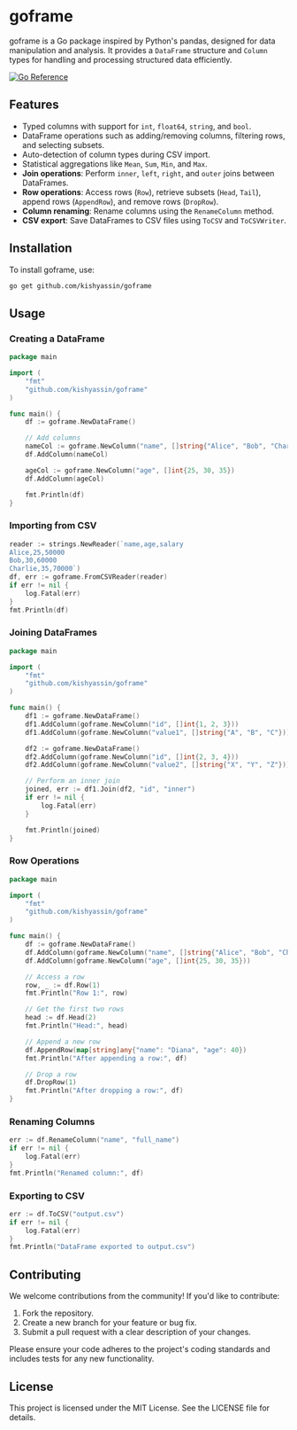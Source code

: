 # goframe

goframe is a Go package inspired by Python's pandas, designed for data manipulation and analysis. It provides a `DataFrame` structure and `Column` types for handling and processing structured data efficiently.

[![Go Reference](https://pkg.go.dev/badge/github.com/kishyassin/goframe.svg)](https://pkg.go.dev/github.com/kishyassin/goframe)

## Features

- Typed columns with support for `int`, `float64`, `string`, and `bool`.
- DataFrame operations such as adding/removing columns, filtering rows, and selecting subsets.
- Auto-detection of column types during CSV import.
- Statistical aggregations like `Mean`, `Sum`, `Min`, and `Max`.
- **Join operations**: Perform `inner`, `left`, `right`, and `outer` joins between DataFrames.
- **Row operations**: Access rows (`Row`), retrieve subsets (`Head`, `Tail`), append rows (`AppendRow`), and remove rows (`DropRow`).
- **Column renaming**: Rename columns using the `RenameColumn` method.
- **CSV export**: Save DataFrames to CSV files using `ToCSV` and `ToCSVWriter`.

## Installation

To install goframe, use:

```bash
go get github.com/kishyassin/goframe
```

## Usage

### Creating a DataFrame

```go
package main

import (
	"fmt"
	"github.com/kishyassin/goframe"
)

func main() {
	df := goframe.NewDataFrame()

	// Add columns
	nameCol := goframe.NewColumn("name", []string{"Alice", "Bob", "Charlie"})
	df.AddColumn(nameCol)

	ageCol := goframe.NewColumn("age", []int{25, 30, 35})
	df.AddColumn(ageCol)

	fmt.Println(df)
}
```

### Importing from CSV

```go
reader := strings.NewReader(`name,age,salary
Alice,25,50000
Bob,30,60000
Charlie,35,70000`)
df, err := goframe.FromCSVReader(reader)
if err != nil {
	log.Fatal(err)
}
fmt.Println(df)
```

### Joining DataFrames

```go
package main

import (
	"fmt"
	"github.com/kishyassin/goframe"
)

func main() {
	df1 := goframe.NewDataFrame()
	df1.AddColumn(goframe.NewColumn("id", []int{1, 2, 3}))
	df1.AddColumn(goframe.NewColumn("value1", []string{"A", "B", "C"}))

	df2 := goframe.NewDataFrame()
	df2.AddColumn(goframe.NewColumn("id", []int{2, 3, 4}))
	df2.AddColumn(goframe.NewColumn("value2", []string{"X", "Y", "Z"}))

	// Perform an inner join
	joined, err := df1.Join(df2, "id", "inner")
	if err != nil {
		log.Fatal(err)
	}

	fmt.Println(joined)
}
```

### Row Operations

```go
package main

import (
	"fmt"
	"github.com/kishyassin/goframe"
)

func main() {
	df := goframe.NewDataFrame()
	df.AddColumn(goframe.NewColumn("name", []string{"Alice", "Bob", "Charlie"}))
	df.AddColumn(goframe.NewColumn("age", []int{25, 30, 35}))

	// Access a row
	row, _ := df.Row(1)
	fmt.Println("Row 1:", row)

	// Get the first two rows
	head := df.Head(2)
	fmt.Println("Head:", head)

	// Append a new row
	df.AppendRow(map[string]any{"name": "Diana", "age": 40})
	fmt.Println("After appending a row:", df)

	// Drop a row
	df.DropRow(1)
	fmt.Println("After dropping a row:", df)
}
```

### Renaming Columns

```go
err := df.RenameColumn("name", "full_name")
if err != nil {
	log.Fatal(err)
}
fmt.Println("Renamed column:", df)
```

### Exporting to CSV

```go
err := df.ToCSV("output.csv")
if err != nil {
	log.Fatal(err)
}
fmt.Println("DataFrame exported to output.csv")
```

## Contributing

We welcome contributions from the community! If you'd like to contribute:

1. Fork the repository.
2. Create a new branch for your feature or bug fix.
3. Submit a pull request with a clear description of your changes.

Please ensure your code adheres to the project's coding standards and includes tests for any new functionality.

## License

This project is licensed under the MIT License. See the LICENSE file for details.
